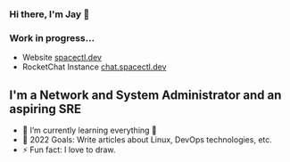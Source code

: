 ### Hi there, I'm Jay 👋

### Work in progress... 
- Website [spacectl.dev](https://spacectl.dev/)
- RocketChat Instance [chat.spacectl.dev](https://chat.spacectl.dev)

## I'm a Network and System Administrator and an aspiring SRE
- 🌱 I’m currently learning everything 🤣
- 🥅 2022 Goals: Write articles about Linux, DevOps technologies, etc.
- ⚡ Fun fact: I love to draw.
